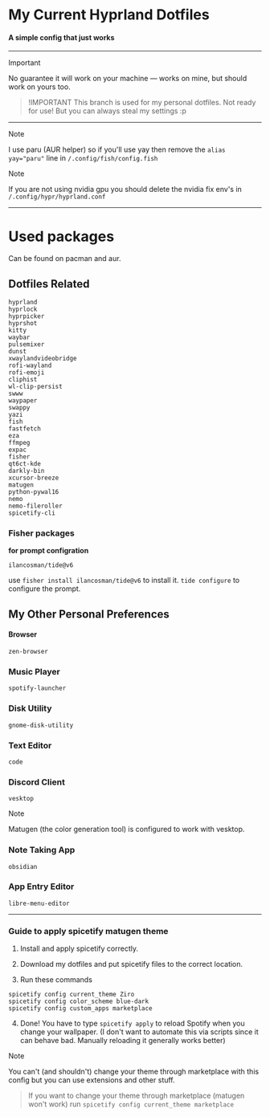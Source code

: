# My Current Hyprland Dotfiles

#### A simple config that just works

---

> [!IMPORTANT]  
> No guarantee it will work on your machine — works on mine, but should work on yours too.

> !IMPORTANT
> This branch is used for my personal dotfiles.
> Not ready for use! But you can always steal my settings :p

---

> [!NOTE]
> I use paru (AUR helper) so if you'll use yay then remove the ``alias yay="paru"`` line in ``/.config/fish/config.fish``

> [!NOTE]
> If you are not using nvidia gpu you should delete the nvidia fix env's in ``/.config/hypr/hyprland.conf``

---

# Used packages
Can be found on pacman and aur.

## Dotfiles Related

```
hyprland
hyprlock
hyprpicker
hyprshot
kitty
waybar
pulsemixer
dunst
xwaylandvideobridge
rofi-wayland
rofi-emoji
cliphist
wl-clip-persist
swww
waypaper
swappy
yazi
fish
fastfetch
eza
ffmpeg
expac
fisher
qt6ct-kde
darkly-bin
xcursor-breeze
matugen
python-pywal16
nemo
nemo-fileroller
spicetify-cli
```
### Fisher packages
**for prompt configration**
```
ilancosman/tide@v6
```
use ``fisher install ilancosman/tide@v6`` to install it. ``tide configure`` to configure the prompt.

## My Other Personal Preferences
#### Browser
```
zen-browser
```
### Music Player
```
spotify-launcher
```
### Disk Utility
```
gnome-disk-utility
```
### Text Editor
```
code
```
### Discord Client
```
vesktop
```
> [!NOTE]
> Matugen (the color generation tool) is configured to work with vesktop.
### Note Taking App
```
obsidian
```
### App Entry Editor
```
libre-menu-editor
```

----

### Guide to apply spicetify matugen theme

1. Install and apply spicetify correctly.

2. Download my dotfiles and put spicetify files to the correct location.

3. Run these commands

```
spicetify config current_theme Ziro
spicetify config color_scheme blue-dark
spicetify config custom_apps marketplace
```

4. Done! You have to type ``spicetify apply`` to reload Spotify when you change your wallpaper. (I don't want to automate this via scripts since it can behave bad. Manually reloading it generally works better)

> [!NOTE]
> You can't (and shouldn't) change your theme through marketplace with this config but you can use extensions and other stuff.

> If you want to change your theme through marketplace (matugen won't work) run ``spicetify config current_theme marketplace``
